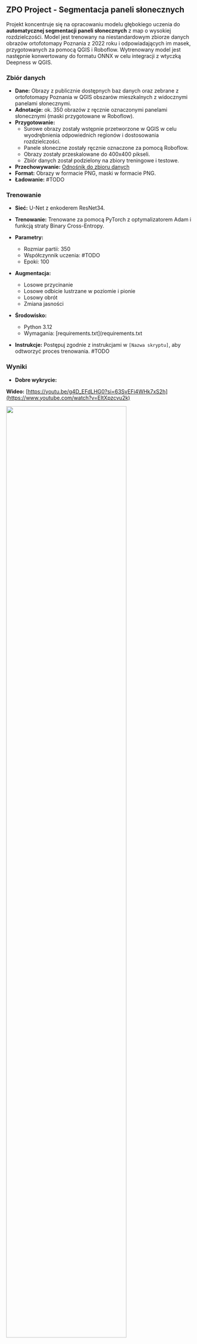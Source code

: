 ## ZPO Project - Segmentacja paneli słonecznych

Projekt koncentruje się na opracowaniu modelu głębokiego uczenia do **automatycznej segmentacji paneli słonecznych** z map o wysokiej rozdzielczośći. Model jest trenowany na niestandardowym zbiorze danych obrazów ortofotomapy Poznania z 2022 roku i odpowiadających im masek, przygotowanych za pomocą QGIS i Roboflow. Wytrenowany model jest następnie konwertowany do formatu ONNX w celu integracji z wtyczką Deepness w QGIS.

### Zbiór danych

* **Dane:** Obrazy z publicznie dostępnych baz danych oraz zebrane z ortofotomapy Poznania w QGIS obszarów mieszkalnych z widocznymi panelami słonecznymi.
* **Adnotacje:** ok. 350 obrazów z ręcznie oznaczonymi panelami słonecznymi (maski przygotowane w Roboflow).
* **Przygotowanie:**
    * Surowe obrazy zostały wstępnie przetworzone w QGIS w celu wyodrębnienia odpowiednich regionów i dostosowania rozdzielczości.
    * Panele słoneczne zostały ręcznie oznaczone za pomocą Roboflow.
    * Obrazy zostały przeskalowane do 400x400 pikseli.
    * Zbiór danych został podzielony na zbiory treningowe i testowe.
* **Przechowywanie:** [Odnośnik do zbioru danych](https://drive.google.com/drive/folders/1omvS3l6GGmVazqJ8FP0KWdyu66Pk_7I-?usp=sharing)
* **Format:** Obrazy w formacie PNG, maski w formacie PNG.
* **Ładowanie:** #TODO

### Trenowanie

* **Sieć:** U-Net z enkoderem ResNet34.
* **Trenowanie:** Trenowane za pomocą PyTorch z optymalizatorem Adam i funkcją straty Binary Cross-Entropy.
* **Parametry:**
    * Rozmiar partii: 350
    * Współczynnik uczenia: #TODO
    * Epoki: 100
* **Augmentacja:**
    * Losowe przycinanie
    * Losowe odbicie lustrzane w poziomie i pionie
    * Losowy obrót
    * Zmiana jasności
      
* **Środowisko:**
    * Python 3.12
    * Wymagania: [requirements.txt](requirements.txt
    
* **Instrukcje:** Postępuj zgodnie z instrukcjami w `[Nazwa skryptu]`, aby odtworzyć proces trenowania. #TODO

### Wyniki

* **Dobre wykrycie:**
  
**Wideo:** [https://youtu.be/g4D_EFdLHG0?si=63SvEFi4WHk7xS2h](https://www.youtube.com/watch?v=EItXpzcvu2k)
  
<img src="photos/1.png" style="width: 80%; height: 80%;">
<img src="photos/2.png" style="width: 80%; height: 80%;">
<img src="photos/3.png" style="width: 80%; height: 80%;">
<img src="photos/4.png" style="width: 80%; height: 80%;">
<img src="photos/5.png" style="width: 80%; height: 80%;">
<img src="photos/6.png" style="width: 80%; height: 80%;">
<img src="photos/7.png" style="width: 80%; height: 80%;">

  
* **Złe wykrycie:**
  
Model czasami napotyka trudności w rozpoznawaniu szklarni, niektórych fragmentów ciemnych dachów oraz samochodów.
Najbardziej obawialiśmy się problemów z rozróżnianiem okien dachowych, ponieważ na zdjęciach satelitarnych mogą przypominać panele fotowoltaiczne. Jednak nasz model skutecznie radzi sobie z ich odróżnianiem.

<img src="photos/s1.png" style="width: 80%; height: 80%;">
<img src="photos/s2.png" style="width: 80%; height: 80%;">
  

  
* **Metryki:**
    * F1-score: 0.81
    * Precision: 0.87
    * Recall: 0.75

### Wytrenowany model w ONNX

* **Model:** Folder ONNX
* **Format:** ONNX z metadanymi Deepness (rozdzielczość przestrzenna, progi).

### Demo

* **Ortofotomapa:** Poznan 2022 aerial ortophoto high resolution
* **Lokalizacja:** zachodnia część Poznania, na zachód rzeki Warty. Wrocław, Biskupin i okolice

## 📌 Instrukcja uruchomienia  

### **1️⃣ Przygotowanie danych**  
Otwórz plik **`datamodulepanels.py`** i w oznaczonym miejscu wpisz ścieżkę do folderu zawierającego obrazy do trenowania.  
Następnie uruchom plik:  

```bash
python datamodulepanels.py
```

---

### **2️⃣ Trenowanie modelu**  
Po przygotowaniu danych uruchom proces trenowania modelu, wykonując:  

```bash
python train.py
```

Model zostanie zapisany jako **checkpoint** w folderze wyjściowym.  

---

### **3️⃣ Eksport modelu do ONNX**  
Po zakończeniu treningu otwórz **`evaluate.py`** i w wyznaczonym miejscu wpisz ścieżkę do pliku checkpointu z wytrenowanym modelem.  
Następnie uruchom skrypt, aby wyeksportować model do formatu **ONNX**:  

```bash
python evaluate.py
```

Model zostanie zapisany jako plik `.onnx`.  

---

### **4️⃣ Przygotowanie modelu do użycia w QGIS**  
W pliku **`output_model.py`** podaj ścieżkę do wygenerowanego modelu ONNX, a następnie uruchom skrypt:  

```bash
python output_model.py
```

---

### **5️⃣ Wykorzystanie modelu w QGIS**  
Otrzymany plik **ONNX** można załadować do **QGIS** i wykorzystać w **wtyczce Deepness** do segmentacji paneli fotowoltaicznych.  

---

## 📦 Wymagania  
Przed uruchomieniem projektu zainstaluj wymagane biblioteki:  

```bash
pip install -r requirements.txt
```

---

### Osoby

* Antonina Frąckowiak
* Ksawery Giera
* Daniel Błaszkiewicz
